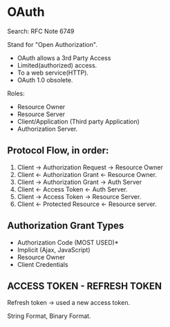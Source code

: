 # OAuth 

Search: RFC Note 6749

Stand for "Open Authorization". 


* OAuth allows a 3rd Party Access
* Limited(authorized) access. 
* To a web service(HTTP).
* OAuth 1.0 obsolete. 


Roles:
* Resource Owner
* Resource Server
* Client/Application (Third party Application)
* Authorization Server. 

 

## Protocol Flow, in order:

1. Client -> Authorization Request -> Resource Owner
2. Client <- Authorization Grant <- Resource Owner.
3. Client -> Authorization Grant -> Auth Server
4. Client <- Access Token <- Auth Server. 
5. Client -> Access Token -> Resource Server. 
6. Client <- Protected Resource <- Resource server. 

## Authorization Grant Types

* Authorization Code (MOST USED)*
* Implicit (Ajax, JavaScript)
* Resource Owner 
* Client Credentials

## ACCESS TOKEN - REFRESH TOKEN

Refresh token -> used a new access token. 

String Format, Binary Format. 



     